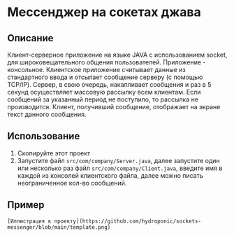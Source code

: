 # Мессенджер на сокетах джава
## Описание
Клиент-серверное приложение на языке JAVA с использованием socket, для широковещательного общения пользователей. Приложение - консольное. Клиентское приложение считывает данные из стандартного ввода и отсылает сообщение серверу (с помощью TCP/IP). Сервер, в свою очередь, накапливает сообщения и раз в 5 секунд осуществляет массовую рассылку всем клиентам. Если сообщений за указанный период не поступило, то рассылка не производится. Клиент, получивший сообщение, отображает на экране текст данного сообщения.
## Использование
1. Скопируйте этот проект
2. Запустите файл `src/com/company/Server.java`, далее запустите один или несколько раз файл `src/com/company/Client.java`, введите имя в каждой из консолей клиентского файла, далее можно писать неограниченное кол-во сообщений.
## Пример
~~~
[Иллюстрация к проекту](https://github.com/hydroponic/sockets-messenger/blob/main/template.png)
